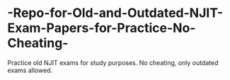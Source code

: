 # -Repo-for-Old-and-Outdated-NJIT-Exam-Papers-for-Practice-No-Cheating-
Practice old NJIT exams for study purposes. No cheating, only outdated exams allowed.

